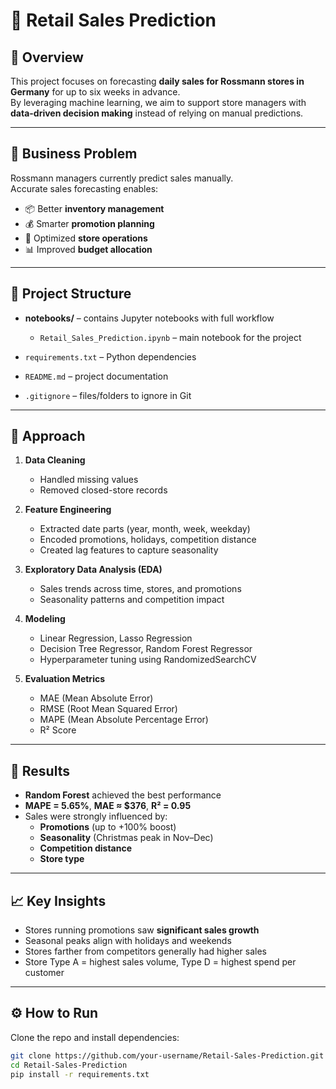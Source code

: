 # 🛒 Retail Sales Prediction

## 📌 Overview
This project focuses on forecasting **daily sales for Rossmann stores in Germany** for up to six weeks in advance.  
By leveraging machine learning, we aim to support store managers with **data-driven decision making** instead of relying on manual predictions.

---

## 🎯 Business Problem
Rossmann managers currently predict sales manually.  
Accurate sales forecasting enables:
- 📦 Better **inventory management**
- 💰 Smarter **promotion planning**
- 🏪 Optimized **store operations**
- 📊 Improved **budget allocation**

---

## 📂 Project Structure

- **notebooks/** – contains Jupyter notebooks with full workflow  
  - `Retail_Sales_Prediction.ipynb` – main notebook for the project  

- `requirements.txt` – Python dependencies  
- `README.md` – project documentation  
- `.gitignore` – files/folders to ignore in Git


---

## 🔑 Approach
1. **Data Cleaning**  
   - Handled missing values  
   - Removed closed-store records  

2. **Feature Engineering**  
   - Extracted date parts (year, month, week, weekday)  
   - Encoded promotions, holidays, competition distance  
   - Created lag features to capture seasonality  

3. **Exploratory Data Analysis (EDA)**  
   - Sales trends across time, stores, and promotions  
   - Seasonality patterns and competition impact  

4. **Modeling**  
   - Linear Regression, Lasso Regression  
   - Decision Tree Regressor, Random Forest Regressor  
   - Hyperparameter tuning using RandomizedSearchCV  

5. **Evaluation Metrics**  
   - MAE (Mean Absolute Error)  
   - RMSE (Root Mean Squared Error)  
   - MAPE (Mean Absolute Percentage Error)  
   - R² Score  

---

## 🚀 Results
- **Random Forest** achieved the best performance  
- **MAPE = 5.65%**, **MAE ≈ $376**, **R² = 0.95**  
- Sales were strongly influenced by:
  - **Promotions** (up to +100% boost)  
  - **Seasonality** (Christmas peak in Nov–Dec)  
  - **Competition distance**  
  - **Store type**  

---

## 📈 Key Insights
- Stores running promotions saw **significant sales growth**  
- Seasonal peaks align with holidays and weekends  
- Stores farther from competitors generally had higher sales  
- Store Type A = highest sales volume, Type D = highest spend per customer  

---

## ⚙️ How to Run
Clone the repo and install dependencies:
```bash
git clone https://github.com/your-username/Retail-Sales-Prediction.git
cd Retail-Sales-Prediction
pip install -r requirements.txt
